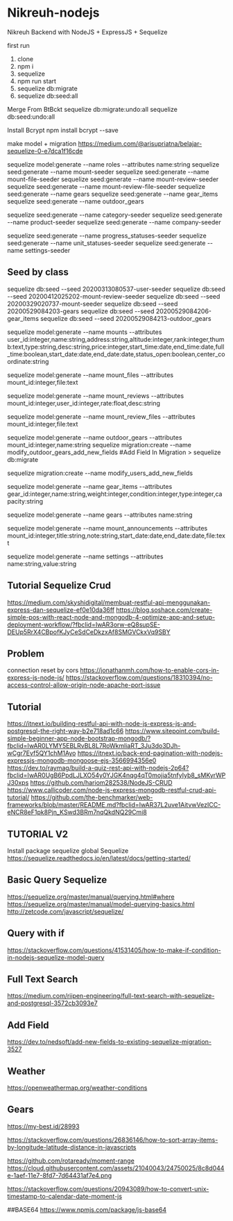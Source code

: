 # Nikreuh-nodejs

Nikreuh Backend with NodeJS + ExpressJS + Sequelize

first run
1. clone
2. npm i
3. sequelize
4. npm run start
5. sequelize db:migrate
6. sequelize db:seed:all

Merge From BtBckt
sequelize db:migrate:undo:all
sequelize db:seed:undo:all

Install Bcrypt
npm install bcrypt --save

make model + migration
https://medium.com/@arisupriatna/belajar-sequelize-0-e7dca1f16cde

sequelize model:generate --name roles --attributes name:string
sequelize seed:generate --name mount-seeder
sequelize seed:generate --name mount-file-seeder
sequelize seed:generate --name mount-review-seeder
sequelize seed:generate --name mount-review-file-seeder
sequelize seed:generate --name gears
sequelize seed:generate --name gear_items
sequelize seed:generate --name outdoor_gears

sequelize seed:generate --name category-seeder
sequelize seed:generate --name product-seeder
sequelize seed:generate --name company-seeder

sequelize seed:generate --name progress_statuses-seeder
sequelize seed:generate --name unit_statuses-seeder
sequelize seed:generate --name settings-seeder

## Seed by class
sequelize db:seed --seed 20200313080537-user-seeder
sequelize db:seed --seed 20200412025202-mount-review-seeder
sequelize db:seed --seed 20200329020737-mount-seeder
sequelize db:seed --seed 20200529084203-gears
sequelize db:seed --seed 20200529084206-gear_items
sequelize db:seed --seed 20200529084213-outdoor_gears

sequelize model:generate --name mounts --attributes user_id:integer,name:string,address:string,altitude:integer,rank:integer,thumb:text,type:string,desc:string,price:integer,start_time:date,end_time:date,full_time:boolean,start_date:date,end_date:date,status_open:boolean,center_coordinate:string

sequelize model:generate --name mount_files --attributes mount_id:integer,file:text

sequelize model:generate --name mount_reviews --attributes mount_id:integer,user_id:integer,rate:float,desc:string

sequelize model:generate --name mount_review_files --attributes mount_id:integer,file:text

sequelize model:generate --name outdoor_gears --attributes mount_id:integer,name:string
sequelize migration:create --name modify_outdoor_gears_add_new_fields #Add Field In Migration > sequelize db:migrate

sequelize migration:create --name modify_users_add_new_fields

sequelize model:generate --name gear_items --attributes gear_id:integer,name:string,weight:integer,condition:integer,type:integer,capacity:string

sequelize model:generate --name gears --attributes name:string

sequelize model:generate --name mount_announcements --attributes mount_id:integer,title:string,note:string,start_date:date,end_date:date,file:text

sequelize model:generate --name settings --attributes name:string,value:string

## Tutorial Sequelize Crud
https://medium.com/skyshidigital/membuat-restful-api-menggunakan-express-dan-sequelize-ef0e10da36ff
https://blog.soshace.com/create-simple-pos-with-react-node-and-mongodb-4-optimize-app-and-setup-deployment-workflow/?fbclid=IwAR3orw-eQ8supSE-DEUp5RrX4CBpofKJyCeSdCeDkzxAf8SMGVCkxVq9SBY

## Problem
connection reset by cors
https://jonathanmh.com/how-to-enable-cors-in-express-js-node-js/
https://stackoverflow.com/questions/18310394/no-access-control-allow-origin-node-apache-port-issue

## Tutorial
https://itnext.io/building-restful-api-with-node-js-express-js-and-postgresql-the-right-way-b2e718ad1c66
https://www.sitepoint.com/build-simple-beginner-app-node-bootstrap-mongodb/?fbclid=IwAR0LYMY5EBLRvBL8L7RoWkmliaRT_3Ju3do3DJh-wCgr7Evf5QY1chM1Ayo
https://itnext.io/back-end-pagination-with-nodejs-expressjs-mongodb-mongoose-ejs-3566994356e0
https://dev.to/raymag/build-a-quiz-rest-api-with-nodejs-2p64?fbclid=IwAR0UgB6PpdLJLXO54y0YJGK4nqg4qT0mojia5tnfyIyb8_sMKyrWPJ30xps
https://github.com/hariom282538/NodeJS-CRUD
https://www.callicoder.com/node-js-express-mongodb-restful-crud-api-tutorial/
https://github.com/the-benchmarker/web-frameworks/blob/master/README.md?fbclid=IwAR37L2uve1AitvwVezICC-eNCR8eF1pk8Pjn_KSwd3BRm7nqQkdNQ29Cmi8

## TUTORIAL V2
Install package sequelize global
Sequelize
https://sequelize.readthedocs.io/en/latest/docs/getting-started/

## Basic Query Sequelize
https://sequelize.org/master/manual/querying.html#where
https://sequelize.org/master/manual/model-querying-basics.html
http://zetcode.com/javascript/sequelize/

## Query with if
https://stackoverflow.com/questions/41531405/how-to-make-if-condition-in-nodejs-sequelize-model-query

## Full Text Search
https://medium.com/riipen-engineering/full-text-search-with-sequelize-and-postgresql-3572cb3093e7

## Add Field
https://dev.to/nedsoft/add-new-fields-to-existing-sequelize-migration-3527

## Weather
https://openweathermap.org/weather-conditions

## Gears
https://my-best.id/28993

https://stackoverflow.com/questions/26836146/how-to-sort-array-items-by-longitude-latitude-distance-in-javascripts

https://github.com/rotaready/moment-range
https://cloud.githubusercontent.com/assets/21040043/24750025/8c8d044e-1aef-11e7-8fd7-7d64431af7e4.png

https://stackoverflow.com/questions/20943089/how-to-convert-unix-timestamp-to-calendar-date-moment-js


##BASE64
https://www.npmjs.com/package/js-base64
